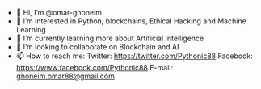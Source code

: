 - 👋 Hi, I’m @omar-ghoneim
- 👀 I’m interested in Python, blockchains, Ethical Hacking and Machine Learning
- 🌱 I’m currently learning more about Artificial Intelligence
- 💞️ I’m looking to collaborate on Blockchain and AI
- 📫 How to reach me:
Twitter:
https://twitter.com/Pythonic88
Facebook:
https://www.facebook.com/Pythonic88
E-mail:
ghoneim.omar88@gmail.com

<!---
omar-ghoneim/omar-ghoneim is a ✨ special ✨ repository because its `README.md` (this file) appears on your GitHub profile.
You can click the Preview link to take a look at your changes.
--->
